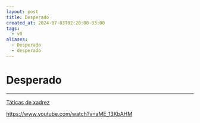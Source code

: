```yaml
---
layout: post
title: Desperado
created_at: 2024-07-03T02:20:00-03:00
tags:
  - v0
aliases:
  - Desperado
  - desperado
---
```

# Desperado
----

[Táticas de xadrez](_insight/2024/07/2024-07-06-Taticas_de_xadrez.md)

https://www.youtube.com/watch?v=aME_13KbAHM

